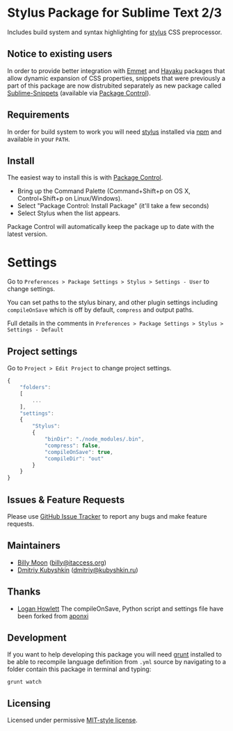 # Stylus Package for Sublime Text 2/3

Includes build system and syntax highlighting for [stylus](http://learnboost.github.io/stylus/) CSS preprocessor.

## Notice to existing users

In order to provide better integration with [Emmet](https://sublime.wbond.net/packages/Emmet) and [Hayaku](https://sublime.wbond.net/packages/Hayaku%20-%20tools%20for%20writing%20CSS%20faster) packages that allow dynamic expansion of CSS properties, snippets that were previously a part of this package are now distrubited separately as new package called [Sublime-Snippets](https://github.com/billymoon/Stylus-Snippets) (available via [Package Control](https://sublime.wbond.net/)).

## Requirements

In order for build system to work you will need [stylus](http://learnboost.github.io/stylus/) installed via [npm](http://nodejs.org/) and available in your `PATH`.

## Install

The easiest way to install this is with [Package Control](https://sublime.wbond.net/).

 * Bring up the Command Palette (Command+Shift+p on OS X, Control+Shift+p on Linux/Windows).
 * Select "Package Control: Install Package" (it'll take a few seconds)
 * Select Stylus when the list appears.

Package Control will automatically keep the package up to date with the latest version.

# Settings

Go to `Preferences > Package Settings > Stylus > Settings - User` to change settings.

You can set paths to the stylus binary, and other plugin settings including `compileOnSave` which is off by default, `compress` and output paths.

Full details in the comments in `Preferences > Package Settings > Stylus > Settings - Default`

## Project settings

Go to `Project > Edit Project` to change project settings.

```Javascript
{
    "folders":
    [
        ...
    ],
    "settings":
    {
        "Stylus":
        {
            "binDir": "./node_modules/.bin",
            "compress": false,
            "compileOnSave": true,
            "compileDir": "out"
        }
    }
}
```

## Issues & Feature Requests

Please use [GitHub Issue Tracker](https://github.com/billymoon/Stylus/issues) to report any bugs and make feature requests.

## Maintainers

 * [Billy Moon](https://github.com/billymoon) ([billy@itaccess.org](mailto:billy@itaccess.org))
 * [Dmitriy Kubyshkin](https://github.com/grassator) ([dmitriy@kubyshkin.ru](mailto:dmitriy@kubyshkin.ru))

## Thanks

 * [Logan Howlett](https://github.com/aponxi) The compileOnSave, Python script and settings file have been forked from [aponxi](https://github.com/aponxi/sublime-better-coffeescript)

## Development

If you want to help developing this package you will need [grunt](http://gruntjs.com/) installed to be able to recompile language definition from `.yml` source by navigating to a folder contain this package in terminal and typing:

    grunt watch

## Licensing

Licensed under permissive [MIT-style license](https://github.com/billymoon/Stylus/blob/master/LICENSE).
